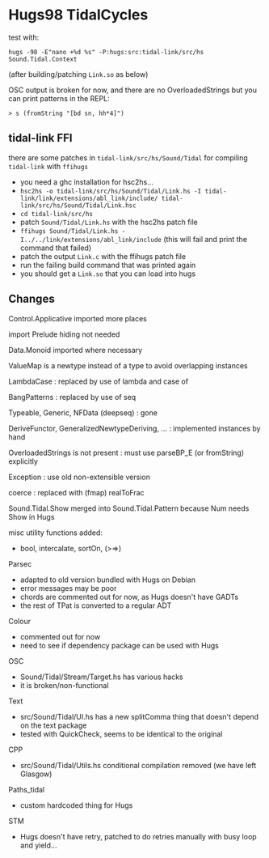 # Hugs98 TidalCycles

test with:

```
hugs -98 -E"nano +%d %s" -P:hugs:src:tidal-link/src/hs Sound.Tidal.Context
```

(after building/patching `Link.so` as below)

OSC output is broken for now,
and there are no OverloadedStrings
but you can print patterns in the REPL:

```
> s (fromString "[bd sn, hh*4]")
```

## tidal-link FFI

there are some patches in `tidal-link/src/hs/Sound/Tidal`
for compiling `tidal-link` with `ffihugs`

- you need a ghc installation for hsc2hs...
- `hsc2hs -o tidal-link/src/hs/Sound/Tidal/Link.hs -I tidal-link/link/extensions/abl_link/include/ tidal-link/src/hs/Sound/Tidal/Link.hsc`
- `cd tidal-link/src/hs`
- patch `Sound/Tidal/Link.hs` with the hsc2hs patch file
- `ffihugs Sound/Tidal/Link.hs -I../../link/extensions/abl_link/include`
  (this will fail and print the command that failed)
- patch the output `Link.c` with the ffihugs patch file
- run the failing build command that was printed again
- you should get a `Link.so` that you can load into hugs

## Changes

Control.Applicative imported more places

import Prelude hiding not needed

Data.Monoid imported where necessary

ValueMap is a newtype instead of a type to avoid overlapping instances

LambdaCase : replaced by use of lambda and case of

BangPatterns : replaced by use of seq

Typeable, Generic, NFData (deepseq) : gone

DeriveFunctor, GeneralizedNewtypeDeriving, ... : implemented instances by hand

OverloadedStrings is not present : must use parseBP_E (or fromString) explicitly

Exception : use old non-extensible version

coerce : replaced with (fmap) realToFrac

Sound.Tidal.Show merged into Sound.Tidal.Pattern because Num needs Show in Hugs

misc utility functions added:

- bool, intercalate, sortOn, (>=>)

Parsec

- adapted to old version bundled with Hugs on Debian
- error messages may be poor
- chords are commented out for now, as Hugs doesn't have GADTs
- the rest of TPat is converted to a regular ADT

Colour

- commented out for now
- need to see if dependency package can be used with Hugs

OSC

- Sound/Tidal/Stream/Target.hs has various hacks
- it is broken/non-functional

Text

- src/Sound/Tidal/UI.hs has a new splitComma thing that doesn't depend on the text package
- tested with QuickCheck, seems to be identical to the original

CPP

- src/Sound/Tidal/Utils.hs conditional compilation removed (we have left Glasgow)

Paths_tidal

- custom hardcoded thing for Hugs

STM

- Hugs doesn't have retry, patched to do retries manually with busy loop and yield...
